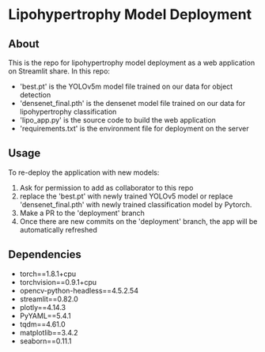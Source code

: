 # Lipohypertrophy Model Deployment

## About
This is the repo for lipohypertrophy model deployment as a web application on Streamlit share. In this repo:
- 'best.pt' is the YOLOv5m model file trained on our data for object detection
- 'densenet_final.pth' is the densenet model file trained on our data for lipohypertrophy classification
- 'lipo_app.py' is the source code to build the web application
- 'requirements.txt' is the environment file for deployment on the server

## Usage
To re-deploy the application with new models:

1. Ask for permission to add as collaborator to this repo
2. replace the 'best.pt' with newly trained YOLOv5 model or replace 'densenet_final.pth' with newly trained classification model by Pytorch. 
3. Make a PR to the 'deployment' branch
4. Once there are new commits on the 'deployment' branch, the app will be automatically refreshed

## Dependencies
- torch==1.8.1+cpu
- torchvision==0.9.1+cpu
- opencv-python-headless==4.5.2.54
- streamlit==0.82.0
- plotly==4.14.3
- PyYAML==5.4.1
- tqdm==4.61.0
- matplotlib==3.4.2
- seaborn==0.11.1
